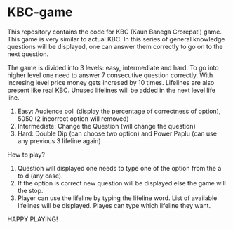 # KBC-game

This repository contains the code for KBC (Kaun Banega Crorepati) game. This game is very similar to actual KBC. In this series of general knowledge questions will be displayed, one can answer them correctly to go on to the next question.

The game is divided into 3 levels: easy, intermediate and hard. To go into higher level one need to answer 7 consecutive question correctly. With incresing level price money gets incresed by 10 times.
Lifelines are also present like real KBC. Unused lifelines will be added in the next level life line.
1. Easy: Audience poll (display the percentage of correctness of option), 5050 (2 incorrect option will removed)
2. Intermediate: Change the Question (will change the question)
3. Hard: Double Dip (can choose two option) and Power Paplu (can use any previous 3 lifeline again)

How to play?

1. Question will displayed one needs to type one of the option from the a to d (any case).
2. If the option is correct new question will be displayed else the game will the stop.
3. Player can use the lifeline by typing the lifeline word. List of available lifelines will be displayed. Playes can type which lifeline they want.


HAPPY PLAYING!
